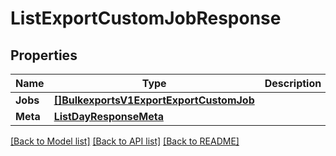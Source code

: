 # ListExportCustomJobResponse

## Properties
Name | Type | Description | Notes
------------ | ------------- | ------------- | -------------
**Jobs** | [**[]BulkexportsV1ExportExportCustomJob**](bulkexports.v1.export.export_custom_job.md) |  |[optional] 
**Meta** | [**ListDayResponseMeta**](ListDayResponse_meta.md) |  |[optional] 

[[Back to Model list]](../README.md#documentation-for-models) [[Back to API list]](../README.md#documentation-for-api-endpoints) [[Back to README]](../README.md)


